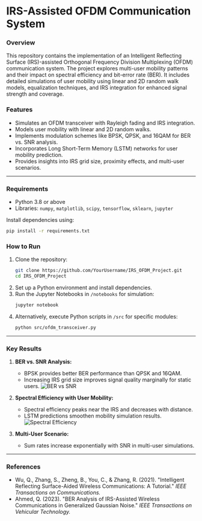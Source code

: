 # **IRS-Assisted OFDM Communication System**

### **Overview**
This repository contains the implementation of an Intelligent Reflecting Surface (IRS)-assisted Orthogonal Frequency Division Multiplexing (OFDM) communication system. The project explores multi-user mobility patterns and their impact on spectral efficiency and bit-error rate (BER). It includes detailed simulations of user mobility using linear and 2D random walk models, equalization techniques, and IRS integration for enhanced signal strength and coverage.


### **Features**
- Simulates an OFDM transceiver with Rayleigh fading and IRS integration.
- Models user mobility with linear and 2D random walks.
- Implements modulation schemes like BPSK, QPSK, and 16QAM for BER vs. SNR analysis.
- Incorporates Long Short-Term Memory (LSTM) networks for user mobility prediction.
- Provides insights into IRS grid size, proximity effects, and multi-user scenarios.

---

### **Requirements**
- Python 3.8 or above
- Libraries: `numpy`, `matplotlib`, `scipy`, `tensorflow`, `sklearn`, `jupyter`

Install dependencies using:
```bash
pip install -r requirements.txt
```


### **How to Run**
1. Clone the repository:
   ```bash
   git clone https://github.com/YourUsername/IRS_OFDM_Project.git
   cd IRS_OFDM_Project
   ```
2. Set up a Python environment and install dependencies.
3. Run the Jupyter Notebooks in `/notebooks` for simulation:
   ```bash
   jupyter notebook
   ```
4. Alternatively, execute Python scripts in `/src` for specific modules:
   ```bash
   python src/ofdm_transceiver.py
   ```
---

### **Key Results**
1. **BER vs. SNR Analysis:**
   - BPSK provides better BER performance than QPSK and 16QAM.
   - Increasing IRS grid size improves signal quality marginally for static users.
   ![BER vs SNR](images/ber_vs_snr.png)

2. **Spectral Efficiency with User Mobility:**
   - Spectral efficiency peaks near the IRS and decreases with distance.
   - LSTM predictions smoothen mobility simulation results.
   ![Spectral Efficiency](images/spectral_efficiency.png)

3. **Multi-User Scenario:**
   - Sum rates increase exponentially with SNR in multi-user simulations.

---

### **References**
- Wu, Q., Zhang, S., Zheng, B., You, C., & Zhang, R. (2021). "Intelligent Reflecting Surface-Aided Wireless Communications: A Tutorial." *IEEE Transactions on Communications.*
- Ahmed, Q. (2023). "BER Analysis of IRS-Assisted Wireless Communications in Generalized Gaussian Noise." *IEEE Transactions on Vehicular Technology.*
